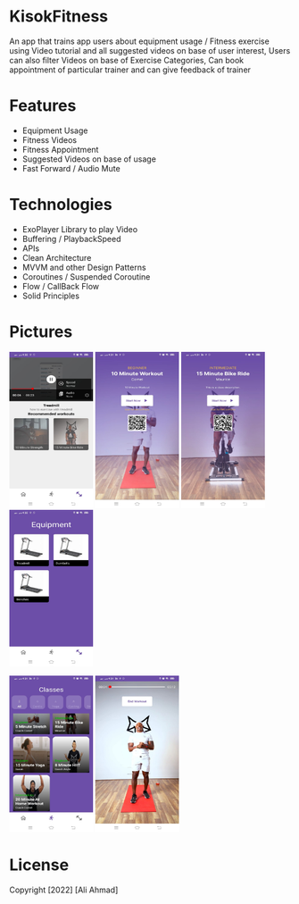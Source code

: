 # KisokFitness

An app that trains app users about equipment usage / Fitness exercise  using Video tutorial  and all suggested videos on base of user interest, 
Users can also filter Videos on base of Exercise Categories, Can book appointment of particular trainer and can give feedback of trainer 


# Features
- Equipment Usage
- Fitness Videos
- Fitness Appointment
- Suggested Videos on base of usage  
- Fast Forward / Audio Mute


# Technologies
- ExoPlayer Library to play Video 
- Buffering  / PlaybackSpeed
- APIs
- Clean Architecture
- MVVM and other Design Patterns
- Coroutines / Suspended Coroutine
- Flow / CallBack Flow
- Solid Principles


# Pictures
<p float="left">
<img src="https://github.com/aliahmad3937/KisokFitness/blob/master/asset/buffering.jpeg" width="150" height="280">
<img src="https://github.com/aliahmad3937/KisokFitness/blob/master/asset/detail.jpeg" width="150" height="280">
<img src="https://github.com/aliahmad3937/KisokFitness/blob/master/asset/detail2.jpeg" width="150" height="280">
<img src="https://github.com/aliahmad3937/KisokFitness/blob/master/asset/eqipments.jpeg" width="150" height="280">
</p>

<p float="left">
<img src="https://github.com/aliahmad3937/KisokFitness/blob/master/asset/homePage.jpeg" width="150" height="280">
<img src="https://github.com/aliahmad3937/KisokFitness/blob/master/asset/workout.jpeg" width="150" height="280">

</p>




# License
Copyright [2022] [Ali Ahmad]
